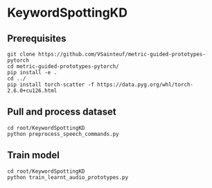 # KeywordSpottingKD
## Prerequisites
```
git clone https://github.com/VSainteuf/metric-guided-prototypes-pytorch
cd metric-guided-prototypes-pytorch/
pip install -e .
cd ../
pip install torch-scatter -f https://data.pyg.org/whl/torch-2.6.0+cu126.html
```

## Pull and process dataset
```
cd root/KeywordSpottingKD
python preprocess_speech_commands.py
```

## Train model
```
cd root/KeywordSpottingKD
python train_learnt_audio_prototypes.py
```